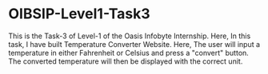# OIBSIP-Level1-Task3
This is the Task-3 of Level-1 of the Oasis Infobyte Internship. Here, In this task, I have built Temperature Converter Website. Here, The user will input a temperature in either Fahrenheit or Celsius and press a "convert" button. The converted temperature will then be displayed with the correct unit.
